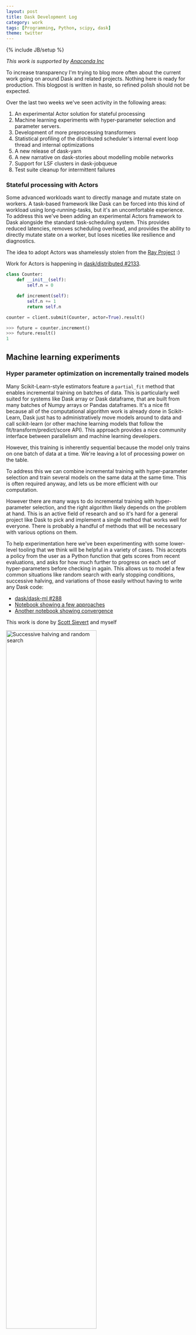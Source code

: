 ```yaml
---
layout: post
title: Dask Development Log
category: work
tags: [Programming, Python, scipy, dask]
theme: twitter
---
```

{% include JB/setup %}

*This work is supported by [Anaconda Inc](http://anaconda.com)*

To increase transparency I'm trying to blog more often about the current work
going on around Dask and related projects.  Nothing here is ready for
production.  This blogpost is written in haste, so refined polish should not be
expected.

Over the last two weeks we've seen activity in the following areas:

1.  An experimental Actor solution for stateful processing
1.  Machine learning experiments with hyper-parameter selection and parameter
    servers.
2.  Development of more preprocessing transformers
3.  Statistical profiling of the distributed scheduler's internal event loop
    thread and internal optimizations
4.  A new release of dask-yarn
5.  A new narrative on dask-stories about modelling mobile networks
5.  Support for LSF clusters in dask-jobqueue
6.  Test suite cleanup for intermittent failures



### Stateful processing with Actors

Some advanced workloads want to directly manage and mutate state on workers.  A
task-based framework like Dask can be forced into this kind of workload using
long-running-tasks, but it's an uncomfortable experience.  To address this
we've been adding an experimental Actors framework to Dask alongside the
standard task-scheduling system.  This provides reduced latencies, removes
scheduling overhead, and provides the ability to directly mutate state on a
worker, but loses niceties like resilience and diagnostics.

The idea to adopt Actors was shamelessly stolen from the [Ray Project](http://ray.readthedocs.io/en/latest/) :)

Work for Actors is happening in [dask/distributed #2133](https://github.com/dask/distributed/pull/2133).

```python
class Counter:
    def __init__(self):
        self.n = 0

    def increment(self):
        self.n += 1
        return self.n

counter = client.submit(Counter, actor=True).result()

>>> future = counter.increment()
>>> future.result()
1
```

## Machine learning experiments

### Hyper parameter optimization on incrementally trained models

Many Scikit-Learn-style estimators feature a `partial_fit` method that enables
incremental training on batches of data.  This is particularly well suited for
systems like Dask array or Dask dataframe, that are built from many batches of
Numpy arrays or Pandas dataframes.  It's a nice fit because all of the
computational algorithm work is already done in Scikit-Learn, Dask just has to
administratively move models around to data and call scikit-learn (or other
machine learning models that follow the fit/transform/predict/score API).  This
approach provides a nice community interface between parallelism and machine
learning developers.

However, this training is inherently sequential because the model only trains
on one batch of data at a time.  We're leaving a lot of processing power on the
table.

To address this we can combine incremental training with hyper-parameter
selection and train several models on the same data at the same time.  This is
often required anyway, and lets us be more efficient with our computation.

However there are many ways to do incremental training with hyper-parameter
selection, and the right algorithm likely depends on the problem at hand.
This is an active field of research and so it's hard for a general project like
Dask to pick and implement a single method that works well for everyone.  There
is probably a handful of methods that will be necessary with various options on
them.

To help experimentation here we've been experimenting with some lower-level
tooling that we think will be helpful in a variety of cases.  This accepts a
policy from the user as a Python function that gets scores from recent
evaluations, and asks for how much further to progress on each set of
hyper-parameters before checking in again.  This allows us to model a few
common situations like random search with early stopping conditions, successive
halving, and variations of those easily without having to write any Dask code:

-  [dask/dask-ml #288](https://github.com/dask/dask-ml/pull/288)
-  [Notebook showing a few approaches](https://gist.github.com/mrocklin/4c95bd26d15281d82e0bf2d27632e294)
-  [Another notebook showing convergence](https://gist.github.com/stsievert/c675b3a237a60efbd01dcb112e29115b)

This work is done by [Scott Sievert](http://github.com/stsievert) and myself

<img src="https://user-images.githubusercontent.com/1320475/43540881-7184496a-95b8-11e8-975a-96c2f17ee269.png"
     width="70%"
     alt="Successive halving and random search">

### Parameter Servers

To improve the speed of training large models [Scott
Sievert](https://github.com/stsievert) has been using Actors (mentioned above)
to develop simple examples for parameter servers.  These are helping to
identify and motivate performance and diagnostic improvements improvements
within Dask itself:

{% gist ff8a1df9300a82f15a2704e913469522 %}


### Dataframe Preprocessing Transformers

We've started to orient some of the Dask-ML work around case studies.  Our
first, written by [Scott Sievert](https://github.com/stsievert), uses the
Criteo dataset for ads.  It's a good example of a combined dense/sparse dataset
that can be somewhat large (around 1TB).  The first challenge we're running
into is preprocessing.  These have lead to a few preprocessing improvements:

-   [Label Encoder supports Pandas Categorical dask/dask-ml #310](https://github.com/dask/dask-ml/pull/310)
-   [Add Imputer with mean and median strategies dask/dask-ml #11](https://github.com/dask/dask-ml/pull/11)
-   [Ad OneHotEncoder dask/dask-ml #313](https://github.com/dask/dask-ml/pull/313)
-   [Add Hashing Vectorizer dask/dask-ml #122](https://github.com/dask/dask-ml/pull/122)
-   [Add ColumnTransformer dask/dask-ml #315](https://github.com/dask/dask-ml/pull/315)

Some of these are also based off of improved dataframe handling features in the
upcoming 0.20 release for Scikit-Learn.

This work is done by
[Roman Yurchak](https://github.com/dask/dask-ml/pull/122),
[James Bourbeau](https://github.com/jrbourbeau),
[Daniel Severo](https://github.com/daniel-severo), and
[Tom Augspurger](https://github.com/TomAugspurger).


### Profiling the main thread

Profiling concurrent code is hard.  Traditional profilers like CProfile become
confused by passing control between all of the different coroutines.  This
means that we haven't done a very comprehensive job of profiling and tuning the
distributed scheduler and workers.  Statistical profilers on the other hand
tend to do a bit better.  We've taken the statistical profiler that we usually
use on Dask worker threads (available in the dashboard on the "Profile" tab)
and have applied it to the central administrative threads running the Tornado
event loop as well.  This has highlighted a few issues that we weren't able to
spot before, and should hopefully result in reduced overhead in future
releases.

-  [dask/distributed #2144](https://github.com/dask/distributed/pull/2144)
-  [stackoverflow.com/questions/51582394/which-functions-are-free-when-profiling-tornado-asyncio](https://stackoverflow.com/questions/51582394/which-functions-are-free-when-profiling-tornado-asyncio)

<img src="https://user-images.githubusercontent.com/306380/43368136-4574f46c-930d-11e8-9d5b-6f4b4f6aeffe.png"
     width="70%"
     alt="Profile of event loop thread">


### New release of Dask-Yarn

There is a new release of [Dask-Yarn](http://dask-yarn.readthedocs.io/en/latest)
and the underlying library for managing Yarn jobs,
[Skein](https://jcrist.github.io/skein/).  These include a number of bug-fixes
and improved concurrency primitives for YARN applications

This work was done by [Jim Crist](https://jcrist.github.io/)


### Support for LSF clusters in Dask-Jobqueue

[Dask-jobqueue](http://dask-jobqueue.readthedocs.io/en/latest/) supports Dask
use on traditional HPC cluster managers like SGE, SLURM, PBS, and others.
We've recently [added support for LSF clusters](http://dask-jobqueue.readthedocs.io/en/latest/generated/dask_jobqueue.LSFCluster.html#dask_jobqueue.LSFCluster)

Work was done in [dask/dask-jobqueue #78](https://github.com/dask/dask-jobqueue/pull/78) by [Ray Bell](https://github.com/raybellwaves).


### New Dask Story on mobile networks

The [Dask Stories](http://dask-stories.readthedocs.io/en/latest/)
repository holds narrative about how people use Dask.
[Sameer Lalwani](https://www.linkedin.com/in/lalwanisameer/)
recently added a story about using Dask to
[model mobile communication networks](http://dask-stories.readthedocs.io/en/latest/network-modeling.html).
It's worth a read.


### Test suite cleanup

The dask.distributed test suite has been suffering from intermittent failures
recently.  These are tests that fail very infrequently, and so are hard to
catch when writing them, but show up when future unrelated PRs run the test
suite on continuous integration and get failures.  They add friction to the
development process, but are expensive to track down (testing distributed
systems is hard).

We're taking a bit of time this week to track these down.  Progress here:

-  [dask/distributed #2146](https://github.com/dask/distributed/pull/2146)
-  [dask/distributed #2152](https://github.com/dask/distributed/pull/2152)

